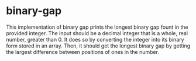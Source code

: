# binary-gap
This implementation of binary gap prints the longest binary gap fount in the provided integer. The input should be a decimal integer that is a whole, real number, greater than 0. It does so by converting the integer into its binary form stored in an array. Then, it should get the longest binary gap by getting the largest difference between positions of ones in the number.
